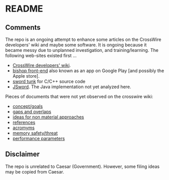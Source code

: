 # README

## Comments

The repo is an ongoing attempt to enhance some articles on the CrossWire developers' wiki and maybe some software. It is ongoing because it became messy due to unplanned investigation, and training/learning. The following web-sites existed first ...

- [CrossWire developers' wiki](https://wiki.crosswire.org/Main_Page). 
- [bishop front-end](http://git.crosswire.org/main/bishop.git) also known as an app on Google Play [and possibly the Apple store].
- [sword tunk](https://crosswire.org/svn/sword/trunk/) for C/C++ source code
- [JSword](https://www.crosswire.org/jsword/svn.html). The Java implementation not yet analyzed here.


Pieces of documents that were not yet observed on the crosswire wiki:
- [concept/goals](https://sword-2.github.io/sword-wiki/1a_initial/1_concept/1.html)
- [gaps and overlaps](https://sword-2.github.io/sword-wiki/1a\_initial/4\_capability\_gaps\_and\_overlaps/4.html)
- [ideas for non material approaches](https://sword-2.github.io/sword-wiki/1a\_initial/6\_ideas\_for\_non\_material\_approaches/6.html)
- [references](https://sword-2.github.io/sword-wiki/1a\_initial/8b_references/8b.html)
- [acromyms](https://sword-2.github.io/sword-wiki/1a\_initial/8c_acronyms/8c.html)
- [memory safety/threat](https://sword-2.github.io/sword-wiki/1b\_dev/02\_threat\_sum/02.html)
- [performance parameters](https://sword-2.github.io/sword-wiki/1b\_dev/05\_dev\_KPPs/05.html)

<!--
Source code analysis for selected files to recognize and define computational problems
- [xml2gbs](https://sword-2.github.io/sword-wiki/CDE/CP-Computational\_Problems/utilities/xml2gbs)

Data and Analysis (DA) for some existing models of SWORD modules
- [BaptistConfession1646](https://sword-2.github.io/sword-wiki/CDE/CC-DA/genbooks/BaptistConfession1646)
- [OSISGenbooksTutorial](https://sword-2.github.io/sword-wiki/CDE/CC-DA/genbooks/OSISGenbooksTutorial)
-->


## Disclaimer
The repo is unrelated to Caesar (Government). However, some filing ideas may be copied from Caesar.

